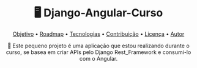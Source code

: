 <h1 align="center">🖥 Django-Angular-Curso</h1>

<p align="center">
 <a href="#objetivo">Objetivo</a> •
 <a href="#roadmap">Roadmap</a> • 
 <a href="#tecnologias">Tecnologias</a> • 
 <a href="#contribuicao">Contribuição</a> • 
 <a href="#licenc-a">Licença</a> • 
 <a href="#autor">Autor</a>
</p>

<p href="objetivo" align="center">🚀 Este pequeno projeto é uma aplicação que estou realizando durante o curso, se basea em criar APIs pelo Django Rest_Framework e consumi-lo com o Angular.</p>


